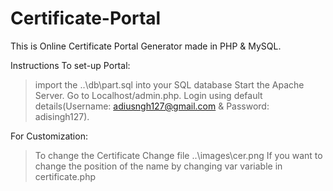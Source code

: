 # Certificate-Portal
This is Online Certificate Portal Generator made in PHP & MySQL.

Instructions To set-up Portal:
>import the ..\db\part.sql into your SQL database
Start the Apache Server.
Go to Localhost/admin.php. Login using default details(Username: adiusngh127@gmail.com & Password: adisingh127).

For Customization:
>To change the Certificate Change file ..\images\cer.png
>If you want to change the position of the name by changing var variable in certificate.php 
